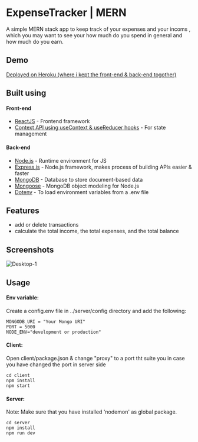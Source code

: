 # ExpenseTracker | MERN

A simple MERN stack app to keep track of your expenses and your incoms , which you may want to see your how much do you spend in general and how much do you earn.

## Demo

[Deployed on Heroku (where i kept the front-end & back-end togother)](https://expense-tracker-mern-byzak.herokuapp.com/)

## Built using

#### Front-end

- [ReactJS](https://reactjs.org/) - Frontend framework
- [Context API using useContext & useReducer hooks](https://reactjs.org/docs/context.html) - For state management

#### Back-end

- [Node.js](https://nodejs.org/en/) - Runtime environment for JS
- [Express.js](https://expressjs.com/) - Node.js framework, makes process of building APIs easier & faster
- [MongoDB](https://www.mongodb.com/) - Database to store document-based data
- [Mongoose](https://mongoosejs.com/) - MongoDB object modeling for Node.js
- [Dotenv](https://www.npmjs.com/package/dotenv) - To load environment variables from a .env file

## Features

- add or delete transactions
- calculate the total income, the total expenses, and the total balance

## Screenshots

![Desktop-1]()

## Usage

#### Env variable:

Create a config.env file in ../server/config directory and add the following:

```
MONGODB_URI = "Your Mongo URI"
PORT = 5000
NODE_ENV="development or production"

```

#### Client:

Open client/package.json & change "proxy" to a port tht suite you in case you have changed the port in server side 

```
cd client
npm install
npm start
```

#### Server:

Note: Make sure that you have installed 'nodemon' as global package.

```
cd server
npm install
npm run dev
```
